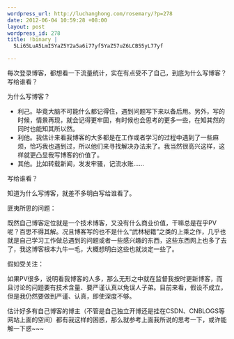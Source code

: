 ```yaml
--- 
wordpress_url: http://luchanghong.com/rosemary/?p=278
date: 2012-06-04 10:59:28 +08:00
layout: post
wordpress_id: 278
title: !binary |
  5Li65LuA5LmI5YaZ5Y2a5a6i77yf5YaZ57uZ6LCB55yL77yf

---
```

每次登录博客，都想看一下流量统计，实在有点受不了自己，到底为什么写博客？写给谁看？

为什么写博客？
<ul>
	<li>利己。毕竟大脑不可能什么都记得住，遇到问题写下来以备后用。另外，写的时候，情景再现，就会记得更牢固，有时候也会思考的更多一些，在知其然的同时也能知其所以然。</li>
	<li>利他。我估计来看我博客的大多都是在工作或者学习的过程中遇到了一些麻烦，恰巧我也遇到过，所以他们来寻找解决办法来了。我当然很高兴这样，这样就更凸显我写博客的价值了。</li>
	<li>其他。比如转载新闻，发发牢骚，记流水账……</li>
</ul>
写给谁看？

知道为什么写博客，就差不多明白写给谁看了。

匪夷所思的问题：

既然自己博客定位就是一个技术博客，又没有什么商业价值，干嘛总是在乎PV呢？百思不得其解。况且博客写的也不是什么“武林秘籍”之类的上乘之作，几乎也就是自己学习工作做总遇到的问题或者一些感兴趣的东西，这些东西网上也多了去了，我这博客根本九牛一毛，大概想明白这些也就淡定一些了。

假如受关注：

如果PV很多，说明看我博客的人多，那么无形之中就在监督我按时更新博客，而且讨论的问题要有技术含量、要严谨认真以免误人子弟。目前来看，假设不成立，但是我仍然要做到严谨、认真，即使深度不够。

估计好多有自己博客的博主（不管是自己独立开博还是挂在CSDN、CNBLOGS等网站上面的空间）都有我这样的困惑，那么就参考上面我所说的思考一下，或许能解一下惑~~~
